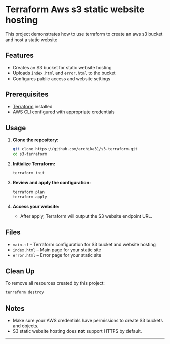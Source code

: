 # Terraform Aws s3 static website hosting
This project demonstrates how to use terraform to create an aws s3 bucket and host a static website

## Features

- Creates an S3 bucket for static website hosting
- Uploads `index.html` and `error.html` to the bucket
- Configures public access and website settings

## Prerequisites

- [Terraform](https://www.terraform.io/downloads.html) installed
- AWS CLI configured with appropriate credentials

## Usage

1. **Clone the repository:**
   ```sh
   git clone https://github.com/archika31/s3-terraform.git
   cd s3-terraform
   ```

2. **Initialize Terraform:**
   ```sh
   terraform init
   ```

3. **Review and apply the configuration:**
   ```sh
   terraform plan
   terraform apply
   ```

4. **Access your website:**
   - After apply, Terraform will output the S3 website endpoint URL.

## Files

- `main.tf` – Terraform configuration for S3 bucket and website hosting
- `index.html` – Main page for your static site
- `error.html` – Error page for your static site

## Clean Up

To remove all resources created by this project:
```sh
terraform destroy
```

## Notes

- Make sure your AWS credentials have permissions to create S3 buckets and objects.
- S3 static website hosting does **not** support HTTPS by default.

---
